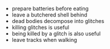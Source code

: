 - prepare batteries before eating
- leave a butchered shell behind
- dead bodies decompose into glitches
- killing glitches is useful
- being killed by a glitch is also useful
- leave tracks when walking
